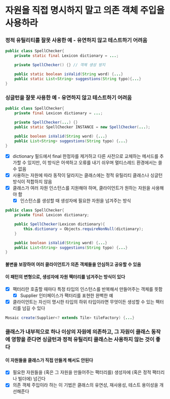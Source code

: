 # 자원을 직접 명시하지 말고 의존 객체 주입을 사용하라
### 정적 유틸리티를 잘못 사용한 예 - 유연하지 않고 테스트하기 어려움
~~~java
public class SpellChecker{
    private static final Lexicon dictionary = ...;

    private SpellChecker() {} // 객체 생성 방지

    public static boolean isValid(String word) {...}
    public static List<String> suggestions(String typo){...}
}
~~~
### 싱글턴을 잘못 사용한 예 - 유연하지 않고 테스트하기 어려움
~~~java
public class SpellChecker{
    private final Lexicon dictionary = ...;

    private SpellChecker(...) {}
    public static SpellChecker INSTANCE = new SpellChecker(...);
    
    public boolean isValid(String word) {...}
    public List<String> suggestions(String typo) {...}
}
~~~
- [x] dictionary 필드에서 final 한정자를 제거하고 다른 사전으로 교체하는 메서드를 추가할 수 있지만, 이 방식은 어색하고 오류를 내기 쉬우며 멀티스레드 환경에서는 쓸 수 없음
- [x] 사용하는 자원에 따라 동작이 달라지는 클래스에는 정적 유틸리티 클래스나 싱글턴 방식이 적합하지 않음
- [x] 클래스가 여러 자원 인스턴스를 지원해야 하며, 클라이언트가 원하는 자원을 사용해야 함
  - [x] 인스턴스를 생성할 때 생성자에 필요한 자원을 넘겨주는 방식
~~~java
public class SpellChecker{
    private final Lexicon dictionary;

    public SpellChecker(Lexicon dictionary){
        this.dictionary = Objects.requireNonNull(dictionary);
    }

    public boolean isValid(String word) {...}
    public List<String> suggestions(String typo) {...}
}
~~~
#### 불변을 보장하여 여러 클라이언트가 의존 객체들을 안심하고 공유할 수 있음
#### 이 패턴의 변형으로, 생성자에 자원 팩터리를 넘겨주는 방식이 있다
- [x] 팩터리란 호출할 때마다 특정 타입의 인스턴스를 반복해서 만들어주는 객체를 뜻함
  - [x] Supplier<T> 인터페이스가 팩터리를 표현한 완벽한 예
- [x] 클라이언트는 자신이 명시한 타입의 하위 타입이라면 무엇이든 생성할 수 있는 팩터리를 넘길 수 있다
~~~java
Mosaic create(Supplier<? extends Tile> tileFactory) {...}
~~~
### 클래스가 내부적으로 하나 이상의 자원에 의존하고, 그 자원이 클래스 동작에 영향을 준다면 싱글턴과 정적 유틸리티 클래스는 사용하지 않는 것이 좋다
#### 이 자원들을 클래스가 직접 만들게 해서도 안된다
- [x] 필요한 자원들을 (혹은 그 자원을 만들어주는 팩터리를) 생성자에 (혹은 정적 팩터리나 빌더에) 넘긴다
- [x] 의존 객체 주입이라 하는 이 기법은 클래스의 유연성, 재사용성, 테스트 용이성을 개선해준다